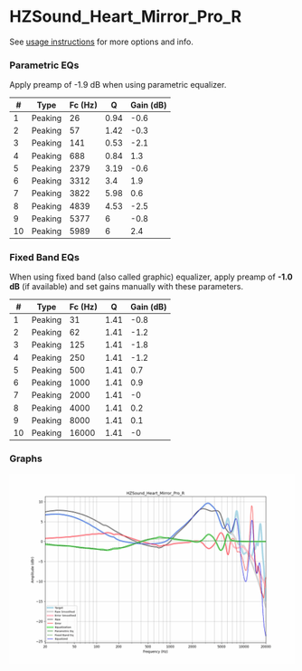 # HZSound_Heart_Mirror_Pro_R
See [usage instructions](https://github.com/jaakkopasanen/AutoEq#usage) for more options and info.

### Parametric EQs
Apply preamp of -1.9 dB when using parametric equalizer.

|   # | Type    |   Fc (Hz) |    Q |   Gain (dB) |
|-----|---------|-----------|------|-------------|
|   1 | Peaking |        26 | 0.94 |        -0.6 |
|   2 | Peaking |        57 | 1.42 |        -0.3 |
|   3 | Peaking |       141 | 0.53 |        -2.1 |
|   4 | Peaking |       688 | 0.84 |         1.3 |
|   5 | Peaking |      2379 | 3.19 |        -0.6 |
|   6 | Peaking |      3312 | 3.4  |         1.9 |
|   7 | Peaking |      3822 | 5.98 |         0.6 |
|   8 | Peaking |      4839 | 4.53 |        -2.5 |
|   9 | Peaking |      5377 | 6    |        -0.8 |
|  10 | Peaking |      5989 | 6    |         2.4 |

### Fixed Band EQs
When using fixed band (also called graphic) equalizer, apply preamp of **-1.0 dB** (if available) and set gains manually with these parameters.

|   # | Type    |   Fc (Hz) |    Q |   Gain (dB) |
|-----|---------|-----------|------|-------------|
|   1 | Peaking |        31 | 1.41 |        -0.8 |
|   2 | Peaking |        62 | 1.41 |        -1.2 |
|   3 | Peaking |       125 | 1.41 |        -1.8 |
|   4 | Peaking |       250 | 1.41 |        -1.2 |
|   5 | Peaking |       500 | 1.41 |         0.7 |
|   6 | Peaking |      1000 | 1.41 |         0.9 |
|   7 | Peaking |      2000 | 1.41 |        -0   |
|   8 | Peaking |      4000 | 1.41 |         0.2 |
|   9 | Peaking |      8000 | 1.41 |         0.1 |
|  10 | Peaking |     16000 | 1.41 |        -0   |

### Graphs
![](./HZSound_Heart_Mirror_Pro_R.png)
